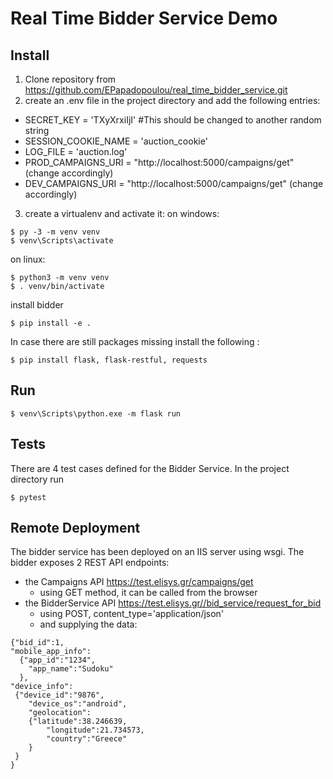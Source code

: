 Real Time Bidder Service Demo
========


Install
------------
1. Clone repository from https://github.com/EPapadopoulou/real_time_bidder_service.git
2. create an .env file in the project directory and add the following entries: 
  - SECRET_KEY = 'TXyXrxiIjΙ' #This should be changed to another random string
  - SESSION_COOKIE_NAME = 'auction_cookie'
  - LOG_FILE = 'auction.log'
  - PROD_CAMPAIGNS_URI = "http://localhost:5000/campaigns/get" (change accordingly)
  - DEV_CAMPAIGNS_URI = "http://localhost:5000/campaigns/get" (change accordingly)

3. create a virtualenv and activate it:
on windows: 
```
$ py -3 -m venv venv
$ venv\Scripts\activate
```
on linux:
```
$ python3 -m venv venv
$ . venv/bin/activate
```

install bidder
```
$ pip install -e .
```
In case there are still packages missing install the following :

```
$ pip install flask, flask-restful, requests
```

Run
------

```
$ venv\Scripts\python.exe -m flask run
```

Tests
-------
There are 4 test cases defined for the Bidder Service.
In the project directory run
```
$ pytest
```

Remote Deployment
------

The bidder service has been deployed on an IIS server using wsgi. 
The bidder exposes 2 REST API endpoints:
- the Campaigns API https://test.elisys.gr/campaigns/get 
  -   using GET method, it can be called from the browser
- the BidderService API https://test.elisys.gr//bid_service/request_for_bid 
  -   using POST, content_type='application/json'
  -   and supplying the data: 
```
{"bid_id":1, 
"mobile_app_info":
  {"app_id":"1234",
  	"app_name":"Sudoku"
  },
"device_info":
 {"device_id":"9876",
 	"device_os":"android",
 	"geolocation":
 	{"latitude":38.246639,
 		"longitude":21.734573,
 		"country":"Greece"
 	}
 } 
}
```
